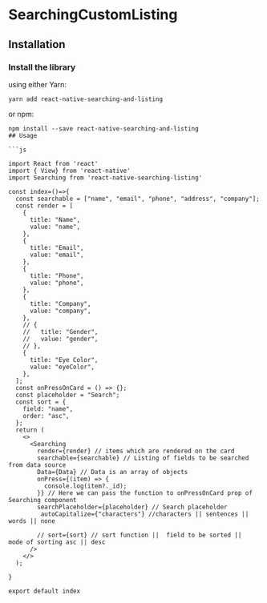 # SearchingCustomListing

## Installation

### Install the library

using either Yarn:

```
yarn add react-native-searching-and-listing
```

or npm:

````
npm install --save react-native-searching-and-listing
## Usage

```js

import React from 'react'
import { View} from 'react-native'
import Searching from 'react-native-searching-listing'

const index=()=>{
  const searchable = ["name", "email", "phone", "address", "company"];
  const render = [
    {
      title: "Name",
      value: "name",
    },
    {
      title: "Email",
      value: "email",
    },
    {
      title: "Phone",
      value: "phone",
    },
    {
      title: "Company",
      value: "company",
    },
    // {
    //   title: "Gender",
    //   value: "gender",
    // },
    {
      title: "Eye Color",
      value: "eyeColor",
    },
  ];
  const onPressOnCard = () => {};
  const placeholder = "Search";
  const sort = {
    field: "name",
    order: "asc",
  };
  return (
    <>
      <Searching
        render={render} // items which are rendered on the card
        searchable={searchable} // Listing of fields to be searched from data source
        Data={Data} // Data is an array of objects
        onPress={(item) => {
          console.log(item?._id);
        }} // Here we can pass the function to onPressOnCard prop of Searching component
        searchPlaceholder={placeholder} // Search placeholder
         autoCapitalize={"characters"} //characters || sentences || words || none

        // sort={sort} // sort function ||  field to be sorted ||  mode of sorting asc || desc
      />
    </>
  );

}

export default index

````
